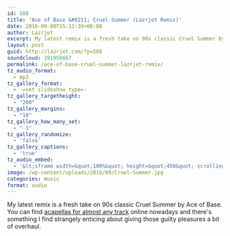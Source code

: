 ```yaml
---
id: 588
title: 'Ace of Base &#8211; Cruel Summer (Lazrjet Remix)'
date: 2016-09-08T15:12:39+00:00
author: Lazrjet
excerpt: My latest remix is a fresh take on 90s classic Cruel Summer by Ace of Base.
layout: post
guid: http://lazrjet.com/?p=588
soundcloud: 281956667
permalink: /ace-of-base-cruel-summer-lazrjet-remix/
tz_audio_format:
  - mp3
tz_gallery_format:
  - -=set slideshow type=-
tz_gallery_targetheight:
  - "200"
tz_gallery_margins:
  - "10"
tz_gallery_how_many_set:
  - "-1"
tz_gallery_randomize:
  - 'false'
tz_gallery_captions:
  - 'true'
tz_audio_embed:
  - '&lt;iframe width=&quot;100%&quot; height=&quot;450&quot; scrolling=&quot;no&quot; frameborder=&quot;no&quot; src=&quot;https://w.soundcloud.com/player/?url=https%3A//api.soundcloud.com/tracks/281956667&amp;amp;auto_play=false&amp;amp;hide_related=false&amp;amp;show_comments=true&amp;amp;show_user=true&amp;amp;show_reposts=false&amp;amp;visual=true&quot;&gt;&lt;/iframe&gt;'
image: /wp-content/uploads/2016/09/Cruel-Summer.jpg
categories: music
format: audio
---
```

My latest remix is a fresh take on 90s classic Cruel Summer by Ace of Base. You can find <a href="http://www.acapellas4u.co.uk/">acapellas for almost any track</a> online nowadays and there's something I find strangely enticing about giving those guilty pleasures a bit of overhaul.